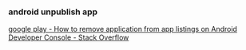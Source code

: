 ###  android unpublish app


[google play - How to remove application from app listings on Android Developer Console - Stack Overflow](https://stackoverflow.com/questions/11074972/how-to-remove-application-from-app-listings-on-android-developer-console "google play - How to remove application from app listings on Android Developer Console - Stack Overflow")


 

```

```

